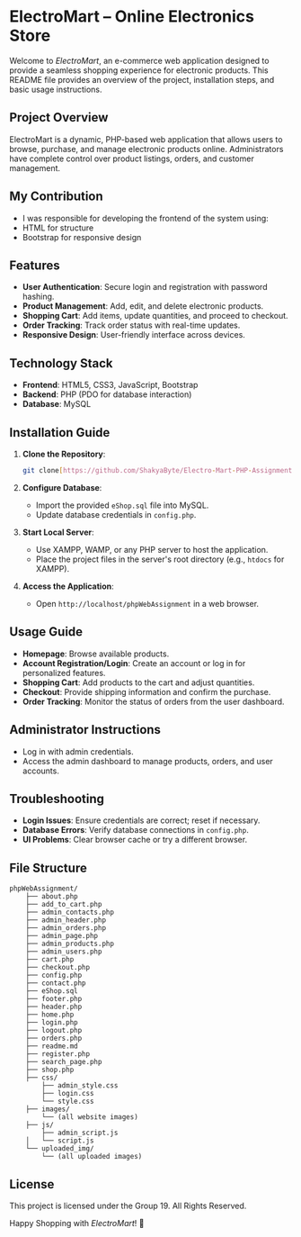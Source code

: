 # ElectroMart – Online Electronics Store

Welcome to *ElectroMart*, an e-commerce web application designed to provide a seamless shopping experience for electronic products. This README file provides an overview of the project, installation steps, and basic usage instructions.

## Project Overview
ElectroMart is a dynamic, PHP-based web application that allows users to browse, purchase, and manage electronic products online. Administrators have complete control over product listings, orders, and customer management.

## My Contribution
- I was responsible for developing the frontend of the system using:
- HTML for structure
- Bootstrap for responsive design

## Features
- **User Authentication**: Secure login and registration with password hashing.
- **Product Management**: Add, edit, and delete electronic products.
- **Shopping Cart**: Add items, update quantities, and proceed to checkout.
- **Order Tracking**: Track order status with real-time updates.
- **Responsive Design**: User-friendly interface across devices.

## Technology Stack
- **Frontend**: HTML5, CSS3, JavaScript, Bootstrap
- **Backend**: PHP (PDO for database interaction)
- **Database**: MySQL

## Installation Guide
1. **Clone the Repository**:
    ```bash
    git clone[https://github.com/ShakyaByte/Electro-Mart-PHP-Assignment.git]
    ```

2. **Configure Database**:
    - Import the provided `eShop.sql` file into MySQL.
    - Update database credentials in `config.php`.

3. **Start Local Server**:
    - Use XAMPP, WAMP, or any PHP server to host the application.
    - Place the project files in the server's root directory (e.g., `htdocs` for XAMPP).

4. **Access the Application**:
    - Open `http://localhost/phpWebAssignment` in a web browser.

## Usage Guide
- **Homepage**: Browse available products.
- **Account Registration/Login**: Create an account or log in for personalized features.
- **Shopping Cart**: Add products to the cart and adjust quantities.
- **Checkout**: Provide shipping information and confirm the purchase.
- **Order Tracking**: Monitor the status of orders from the user dashboard.

## Administrator Instructions
- Log in with admin credentials.
- Access the admin dashboard to manage products, orders, and user accounts.

## Troubleshooting
- **Login Issues**: Ensure credentials are correct; reset if necessary.
- **Database Errors**: Verify database connections in `config.php`.
- **UI Problems**: Clear browser cache or try a different browser.

## File Structure
```
phpWebAssignment/
    ├── about.php
    ├── add_to_cart.php
    ├── admin_contacts.php
    ├── admin_header.php
    ├── admin_orders.php
    ├── admin_page.php
    ├── admin_products.php
    ├── admin_users.php
    ├── cart.php
    ├── checkout.php
    ├── config.php
    ├── contact.php
    ├── eShop.sql
    ├── footer.php
    ├── header.php
    ├── home.php
    ├── login.php
    ├── logout.php
    ├── orders.php
    ├── readme.md
    ├── register.php
    ├── search_page.php
    ├── shop.php
    ├── css/
        ├── admin_style.css
        ├── login.css
        └── style.css
    ├── images/
        └── (all website images)
    ├── js/
        ├── admin_script.js
    │   └── script.js   
    └── uploaded_img/
        └── (all uploaded images)
```

## License
This project is licensed under the Group 19. All Rights Reserved.

Happy Shopping with *ElectroMart*! 🎉

